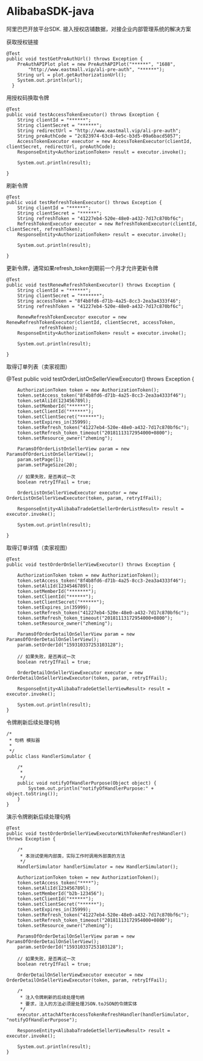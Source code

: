 # AlibabaSDK-java
阿里巴巴开放平台SDK. 接入授权店铺数据，对接企业内部管理系统的解决方案


获取授权链接


	@Test
	public void testGetPreAuthUrl() throws Exception {
		PreAuthAPIPlot plot = new PreAuthAPIPlot("******", "1688", 
			"http://www.eastmall.vip/ali-pre-auth", "******");
		String url = plot.getAuthorizationUrl();
		System.out.println(url);
	  }

用授权码换取令牌

	@Test
	public void testAccessTokenExecutor() throws Exception {
		String clientId = "******";
		String clientSecret = "******";
		String redirectUrl = "http://www.eastmall.vip/ali-pre-auth";
		String preAuthCode = "2c823974-63c8-4e5c-b3d5-09a6bacd5057";
		AccessTokenExecutor executor = new AccessTokenExecutor(clientId, clientSecret, redirectUrl, preAuthCode);
		ResponseEntity<AuthorizationToken> result = executor.invoke();

		System.out.println(result);

	}

刷新令牌

	@Test
	public void testRefreshTokenExecutor() throws Exception {
		String clientId = "******";
		String clientSecret = "******";
		String refreshToken = "41227eb4-520e-48e0-a432-7d17c870bf6c";
		RefreshTokenExecutor executor = new RefreshTokenExecutor(clientId, clientSecret, refreshToken);
		ResponseEntity<AuthorizationToken> result = executor.invoke();

		System.out.println(result);

	}

更新令牌，通常如果refresh_token到期前一个月才允许更新令牌

	@Test
	public void testRenewRefreshTokenExecutor() throws Exception {
		String clientId = "******";
		String clientSecret = "*******";
		String accessToken = "8f4b8fd6-d71b-4a25-8cc3-2ea3a4333f46";
		String refreshToken = "41227eb4-520e-48e0-a432-7d17c870bf6c";

		RenewRefreshTokenExecutor executor = new RenewRefreshTokenExecutor(clientId, clientSecret, accessToken,
				refreshToken);
		ResponseEntity<AuthorizationToken> result = executor.invoke();

		System.out.println(result);

	}
  
  取得订单列表（卖家视图）
    
  @Test
	public void testOrderListOnSellerViewExecutor() throws Exception {

		AuthorizationToken token = new AuthorizationToken();
		token.setAccess_token("8f4b8fd6-d71b-4a25-8cc3-2ea3a4333f46");
		token.setAliId(123456789l);
		token.setMemberId("******");
		token.setClientId("******");
		token.setClientSecret("******");
		token.setExpires_in(35999);
		token.setRefresh_token("41227eb4-520e-48e0-a432-7d17c870bf6c");
		token.setRefresh_token_timeout("20181113172954000+0800");
		token.setResource_owner("zheming");

		ParamsOfOrderListOnSellerView param = new ParamsOfOrderListOnSellerView();
		param.setPage(1);
		param.setPageSize(20);

		// 如果失败，是否再试一次
		boolean retryIfFail = true;

		OrderListOnSellerViewExecutor executor = new OrderListOnSellerViewExecutor(token, param, retryIfFail);

		ResponseEntity<AlibabaTradeGetSellerOrderListResult> result = executor.invoke();

		System.out.println(result);

	}

取得订单详情（卖家视图）

	@Test
	public void testOrderOnSellerViewExecutor() throws Exception {

		AuthorizationToken token = new AuthorizationToken();
		token.setAccess_token("8f4b8fd6-d71b-4a25-8cc3-2ea3a4333f46");
		token.setAliId(1234546789l);
		token.setMemberId("*******");
		token.setClientId("******");
		token.setClientSecret("******");
		token.setExpires_in(35999);
		token.setRefresh_token("41227eb4-520e-48e0-a432-7d17c870bf6c");
		token.setRefresh_token_timeout("20181113172954000+0800");
		token.setResource_owner("zheming");

		ParamsOfOrderDetailOnSellerView param = new ParamsOfOrderDetailOnSellerView();
		param.setOrderId("159310337253103128");

		// 如果失败，是否再试一次
		boolean retryIfFail = true;

		OrderDetailOnSellerViewExecutor executor = new OrderDetailOnSellerViewExecutor(token, param, retryIfFail);

		ResponseEntity<AlibabaTradeGetSellerViewResult> result = executor.invoke();

		System.out.println(result);
	}
	
	
令牌刷新后续处理句柄

	/*
	 * 句柄 模拟器
	 * 
	 */
	public class HandlerSimulator {
	
		/*
		 * 
		 */
		public void notifyOfHandlerPurpose(Object object) {
			System.out.println("notifyOfHandlerPurpose:" + object.toString());
		}
	}
	
演示令牌刷新后续处理句柄

	@Test
	public void testOrderOnSellerViewExecutorWithTokenRefreshHandler() throws Exception {

		/*
		 * 本测试使用内部类，实际工作时调用外部类的方法
		 */
		HandlerSimulator handlerSimulator = new HandlerSimulator();

		AuthorizationToken token = new AuthorizationToken();
		token.setAccess_token("****");
		token.setAliId(123456789l);
		token.setMemberId("b2b-123456");
		token.setClientId("******");
		token.setClientSecret("******");
		token.setExpires_in(35999);
		token.setRefresh_token("41227eb4-520e-48e0-a432-7d17c870bf6c");
		token.setRefresh_token_timeout("20181113172954000+0800");
		token.setResource_owner("zheming");

		ParamsOfOrderDetailOnSellerView param = new ParamsOfOrderDetailOnSellerView();
		param.setOrderId("159310337253103128");

		// 如果失败，是否再试一次
		boolean retryIfFail = true;

		OrderDetailOnSellerViewExecutor executor = new OrderDetailOnSellerViewExecutor(token, param, retryIfFail);

		/*
		 * 注入令牌刷新的后续处理句柄
		 * 要求，注入的方法必须是处理JSON.toJSON的令牌实体
		 */
		executor.attachAfterAccessTokenRefreshHandler(handlerSimulator, "notifyOfHandlerPurpose");

		ResponseEntity<AlibabaTradeGetSellerViewResult> result = executor.invoke();

		System.out.println(result);
	}
